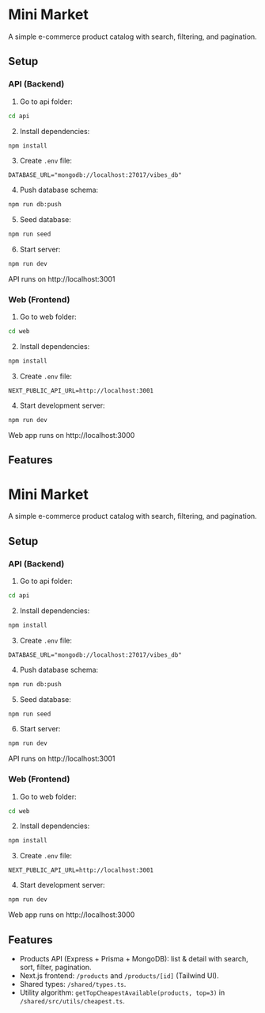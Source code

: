 # Mini Market

A simple e-commerce product catalog with search, filtering, and pagination.

## Setup

### API (Backend)

1. Go to api folder:

```bash
cd api
```

2. Install dependencies:

```bash
npm install
```

3. Create `.env` file:

```
DATABASE_URL="mongodb://localhost:27017/vibes_db"
```

4. Push database schema:

```bash
npm run db:push
```

5. Seed database:

```bash
npm run seed
```

6. Start server:

```bash
npm run dev
```

API runs on http://localhost:3001

### Web (Frontend)

1. Go to web folder:

```bash
cd web
```

2. Install dependencies:

```bash
npm install
```

3. Create `.env` file:

```
NEXT_PUBLIC_API_URL=http://localhost:3001
```

4. Start development server:

```bash
npm run dev
```

Web app runs on http://localhost:3000

## Features

# Mini Market

A simple e-commerce product catalog with search, filtering, and pagination.

## Setup

### API (Backend)

1. Go to api folder:

```bash
cd api
```

2. Install dependencies:

```bash
npm install
```

3. Create `.env` file:

```
DATABASE_URL="mongodb://localhost:27017/vibes_db"
```

4. Push database schema:

```bash
npm run db:push
```

5. Seed database:

```bash
npm run seed
```

6. Start server:

```bash
npm run dev
```

API runs on http://localhost:3001

### Web (Frontend)

1. Go to web folder:

```bash
cd web
```

2. Install dependencies:

```bash
npm install
```

3. Create `.env` file:

```
NEXT_PUBLIC_API_URL=http://localhost:3001
```

4. Start development server:

```bash
npm run dev
```

Web app runs on http://localhost:3000

## Features

- Products API (Express + Prisma + MongoDB): list & detail with search, sort, filter, pagination.
- Next.js frontend: `/products` and `/products/[id]` (Tailwind UI).
- Shared types: `/shared/types.ts`.
- Utility algorithm: `getTopCheapestAvailable(products, top=3)` in `/shared/src/utils/cheapest.ts`.
